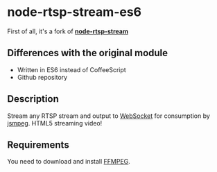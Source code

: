 # node-rtsp-stream-es6

First of all, it's a fork of [**node-rtsp-stream**](https://www.npmjs.com/package/node-rtsp-stream)

## Differences with the original module

- Written in ES6 instead of CoffeeScript
- Github repository

## Description

Stream any RTSP stream and output to [WebSocket](https://github.com/websockets/ws) for consumption by [jsmpeg](https://github.com/phoboslab/jsmpeg).
HTML5 streaming video!

## Requirements

You need to download and install [FFMPEG](https://ffmpeg.org/download.html).
